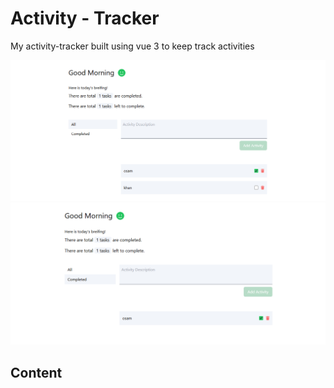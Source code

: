 # Activity - Tracker

My activity-tracker built using vue 3 to keep track activities

<p align="center">
  <img src="/frontend/src/assets/images/todo.PNG" width="" />
    <img src="/frontend/src/assets/images/todo_completed.PNG" width="" />
</p>

## Content
